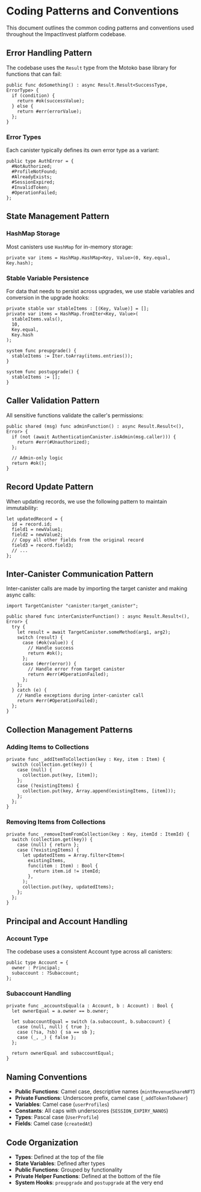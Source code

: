 # Coding Patterns and Conventions

This document outlines the common coding patterns and conventions used throughout the ImpactInvest platform codebase.

## Error Handling Pattern

The codebase uses the `Result` type from the Motoko base library for functions that can fail:

```motoko
public func doSomething() : async Result.Result<SuccessType, ErrorType> {
  if (condition) {
    return #ok(successValue);
  } else {
    return #err(errorValue);
  };
}
```

### Error Types

Each canister typically defines its own error type as a variant:

```motoko
public type AuthError = {
  #NotAuthorized;
  #ProfileNotFound;
  #AlreadyExists;
  #SessionExpired;
  #InvalidToken;
  #OperationFailed;
};
```

## State Management Pattern

### HashMap Storage

Most canisters use `HashMap` for in-memory storage:

```motoko
private var items = HashMap.HashMap<Key, Value>(0, Key.equal, Key.hash);
```

### Stable Variable Persistence

For data that needs to persist across upgrades, we use stable variables and conversion in the upgrade hooks:

```motoko
private stable var stableItems : [(Key, Value)] = [];
private var items = HashMap.fromIter<Key, Value>(
  stableItems.vals(), 
  10, 
  Key.equal, 
  Key.hash
);

system func preupgrade() {
  stableItems := Iter.toArray(items.entries());
}

system func postupgrade() {
  stableItems := [];
}
```

## Caller Validation Pattern

All sensitive functions validate the caller's permissions:

```motoko
public shared (msg) func adminFunction() : async Result.Result<(), Error> {
  if (not (await AuthenticationCanister.isAdmin(msg.caller))) {
    return #err(#Unauthorized);
  };
  
  // Admin-only logic
  return #ok();
}
```

## Record Update Pattern

When updating records, we use the following pattern to maintain immutability:

```motoko
let updatedRecord = {
  id = record.id;
  field1 = newValue1;
  field2 = newValue2;
  // Copy all other fields from the original record
  field3 = record.field3;
  // ...
};
```

## Inter-Canister Communication Pattern

Inter-canister calls are made by importing the target canister and making async calls:

```motoko
import TargetCanister "canister:target_canister";

public shared func interCanisterFunction() : async Result.Result<(), Error> {
  try {
    let result = await TargetCanister.someMethod(arg1, arg2);
    switch (result) {
      case (#ok(value)) {
        // Handle success
        return #ok();
      };
      case (#err(error)) {
        // Handle error from target canister
        return #err(#OperationFailed);
      };
    };
  } catch (e) {
    // Handle exceptions during inter-canister call
    return #err(#OperationFailed);
  };
}
```

## Collection Management Patterns

### Adding Items to Collections

```motoko
private func _addItemToCollection(key : Key, item : Item) {
  switch (collection.get(key)) {
    case (null) {
      collection.put(key, [item]);
    };
    case (?existingItems) {
      collection.put(key, Array.append(existingItems, [item]));
    };
  };
}
```

### Removing Items from Collections

```motoko
private func _removeItemFromCollection(key : Key, itemId : ItemId) {
  switch (collection.get(key)) {
    case (null) { return };
    case (?existingItems) {
      let updatedItems = Array.filter<Item>(
        existingItems,
        func(item : Item) : Bool {
          return item.id != itemId;
        },
      );
      collection.put(key, updatedItems);
    };
  };
}
```

## Principal and Account Handling

### Account Type

The codebase uses a consistent Account type across all canisters:

```motoko
public type Account = {
  owner : Principal;
  subaccount : ?Subaccount;
};
```

### Subaccount Handling

```motoko
private func _accountsEqual(a : Account, b : Account) : Bool {
  let ownerEqual = a.owner == b.owner;
  
  let subaccountEqual = switch (a.subaccount, b.subaccount) {
    case (null, null) { true };
    case (?sa, ?sb) { sa == sb };
    case (_, _) { false };
  };
  
  return ownerEqual and subaccountEqual;
}
```

## Naming Conventions

- **Public Functions**: Camel case, descriptive names (`mintRevenueShareNFT`)
- **Private Functions**: Underscore prefix, camel case (`_addTokenToOwner`)
- **Variables**: Camel case (`userProfiles`)
- **Constants**: All caps with underscores (`SESSION_EXPIRY_NANOS`)
- **Types**: Pascal case (`UserProfile`)
- **Fields**: Camel case (`createdAt`)

## Code Organization

- **Types**: Defined at the top of the file
- **State Variables**: Defined after types
- **Public Functions**: Grouped by functionality
- **Private Helper Functions**: Defined at the bottom of the file
- **System Hooks**: `preupgrade` and `postupgrade` at the very end 